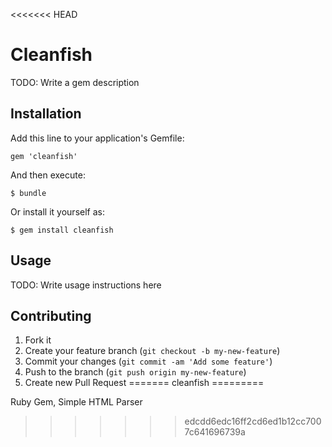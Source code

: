 <<<<<<< HEAD
# Cleanfish

TODO: Write a gem description

## Installation

Add this line to your application's Gemfile:

    gem 'cleanfish'

And then execute:

    $ bundle

Or install it yourself as:

    $ gem install cleanfish

## Usage

TODO: Write usage instructions here

## Contributing

1. Fork it
2. Create your feature branch (`git checkout -b my-new-feature`)
3. Commit your changes (`git commit -am 'Add some feature'`)
4. Push to the branch (`git push origin my-new-feature`)
5. Create new Pull Request
=======
cleanfish
=========

Ruby Gem, Simple HTML Parser
>>>>>>> edcdd6edc16ff2cd6ed1b12cc7007c641696739a
